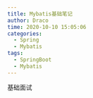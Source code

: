 ```yaml
---
title: Mybatis基础笔记
author: Draco
time: 2020-10-10 15:05:06
categories: 
  - Spring
  - Mybatis
tags: 
  - SpringBoot
  - Mybatis
---
```


基础面试




